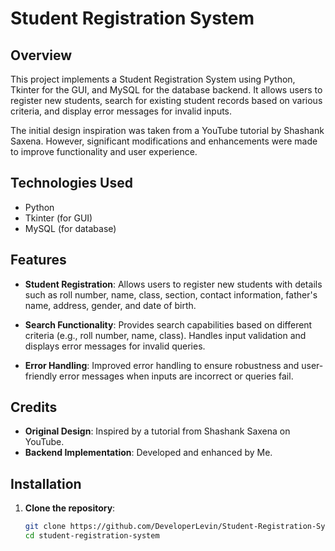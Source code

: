 # Student Registration System

## Overview

This project implements a Student Registration System using Python, Tkinter for the GUI, and MySQL for the database backend. It allows users to register new students, search for existing student records based on various criteria, and display error messages for invalid inputs.

The initial design inspiration was taken from a YouTube tutorial by Shashank Saxena. However, significant modifications and enhancements were made to improve functionality and user experience.

## Technologies Used

- Python
- Tkinter (for GUI)
- MySQL (for database)

## Features

- **Student Registration**: Allows users to register new students with details such as roll number, name, class, section, contact information, father's name, address, gender, and date of birth.
  
- **Search Functionality**: Provides search capabilities based on different criteria (e.g., roll number, name, class). Handles input validation and displays error messages for invalid queries.

- **Error Handling**: Improved error handling to ensure robustness and user-friendly error messages when inputs are incorrect or queries fail.

## Credits

- **Original Design**: Inspired by a tutorial from Shashank Saxena on YouTube.
- **Backend Implementation**: Developed and enhanced by Me.

## Installation

1. **Clone the repository**:
   ```bash
   git clone https://github.com/DeveloperLevin/Student-Registration-System.git
   cd student-registration-system
